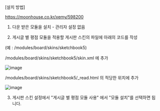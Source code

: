 [설치 방법]

https://moonhouse.co.kr/xemy/598200

1. 다운 받은 모듈을 설치 - 관리자 설정 없음

2. 게시글 별 평점 모듈을 적용할 게시판 스킨의 파일에 아래의 코드를 작성 

(예 : /modules/board/skins/sketchbook5)

 

/modules/board/skins/sketchbook5/skin.xml 에 추가


![image](https://github.com/user-attachments/assets/7790ba54-73b1-42ed-aa8b-54ccf958c6a4)



/modules/board/skins/sketchbook5/_read.html 의 적당한 위치에 추가


![image](https://github.com/user-attachments/assets/67a5b52a-5ad1-4554-ac2b-09fc44e9b315)

 

3. 게시판 스킨 설정에서 "게시글 별 평점 모듈 사용" 에서 "모듈 설치"를 선택하면 됩니다.

